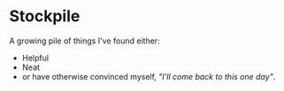 # Stockpile

A growing pile of things I've found either:

- Helpful
- Neat
- or have otherwise convinced myself, _"I'll come back to this one day"_.
